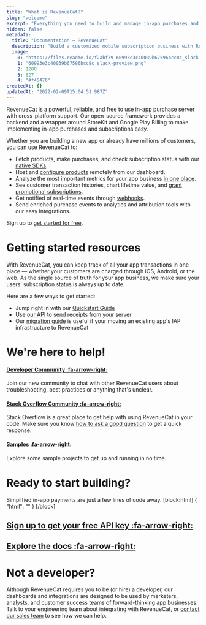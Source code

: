 ```yaml
---
title: "What is RevenueCat?"
slug: "welcome"
excerpt: "Everything you need to build and manage in-app purchases and subscriptions"
hidden: false
metadata: 
  title: "Documentation – RevenueCat"
  description: "Build a customized mobile subscription business with RevenueCat. We do the heavy lifting of normalizing subscribers from any source and maintain a single source of truth for subscription status, so you can get back to building your app."
  image: 
    0: "https://files.readme.io/f2abf39-60993e3c40039b67596bcc8c_slack-preview.png"
    1: "60993e3c40039b67596bcc8c_slack-preview.png"
    2: 1200
    3: 627
    4: "#f45476"
createdAt: {}
updatedAt: "2022-02-09T15:04:51.987Z"
---
```

RevenueCat is a powerful, reliable, and free to use in-app purchase server with cross-platform support. Our open-source framework provides a backend and a wrapper around StoreKit and Google Play Billing to make implementing in-app purchases and subscriptions easy. 

Whether you are building a new app or already have millions of customers, you can use RevenueCat to:

  * Fetch products, make purchases, and check subscription status with our [native SDKs](doc:installation). 
  * Host and [configure products](doc:entitlements) remotely from our dashboard. 
  * Analyze the most important metrics for your app business [in one place](doc:charts).
  * See customer transaction histories, chart lifetime value, and [grant promotional subscriptions](doc:customers).
  * Get notified of real-time events through [webhooks](doc:webhooks).
  * Send enriched purchase events to analytics and attribution tools with our easy integrations.

Sign up to [get started for free](https://app.revenuecat.com/signup).

# Getting started resources

With RevenueCat, you can keep track of all your app transactions in one place — whether your customers are charged through iOS, Android, or the web. As the single source of truth for your app business, we make sure your users’ subscription status is always up to date.

Here are a few ways to get started:

  * Jump right in with our [Quickstart Guide](doc:getting-started-1)
  * Use [our API](https://docs.revenuecat.com/reference) to send receipts from your server
  * Our [migration guide](doc:migrating-existing-subscriptions) is useful if your moving an existing app's IAP infrastructure to RevenueCat


# We're here to help!

#### **[Developer Community :fa-arrow-right:](https://community.revenuecat.com)**
Join our new community to chat with other RevenueCat users about troubleshooting, best practices or anything that's unclear. 

#### **[Stack Overflow Community :fa-arrow-right:](https://stackoverflow.com/questions/tagged/revenuecat)**
Stack Overflow is a great place to get help with using RevenueCat in your code. Make sure you know [how to ask a good question](http://stackoverflow.com/help/how-to-ask) to get a quick response.

#### **[Samples :fa-arrow-right:](doc:sample-apps)**
Explore some sample projects to get up and running in no time.

# Ready to start building?

Simplified in-app payments are just a few lines of code away.
[block:html]
{
  "html": "<style>\n.heading-2 .heading-text {\n  margin-top: 0px;\n  margin-bottom: 0px;\n  color: #000;\n  font-size: 16px;\n  font-weight: 700;\n}\n</style>"
}
[/block]
## [Sign up to get your **free API key** :fa-arrow-right:](https://app.revenuecat.com/signup)

## **[Explore the docs :fa-arrow-right:](doc:getting-started-1)**

# Not a developer?

Although RevenueCat requires you to be (or hire) a developer, our dashboards and integrations are designed to be used by marketers, analysts, and customer success teams of forward-thinking app businesses. Talk to your engineering team about integrating with RevenueCat, or [contact our sales team](https://www.revenuecat.com/contact) to see how we can help.